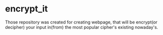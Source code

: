 # encrypt_it
Those repository was created for creating webpage, that will be encrypt(or decipher) your input in(from) the most popular cipher's existing nowaday's.
